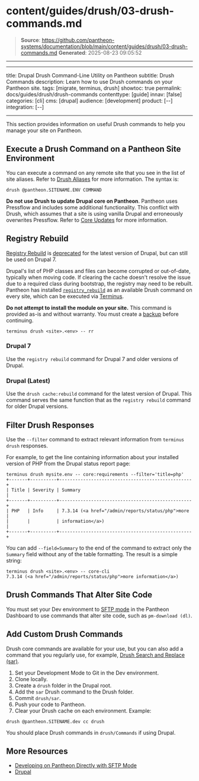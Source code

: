 # content/guides/drush/03-drush-commands.md

> **Source**: https://github.com/pantheon-systems/documentation/blob/main/content/guides/drush/03-drush-commands.md
> **Generated**: 2025-08-23 09:05:52

---

---
title: Drupal Drush Command-Line Utility on Pantheon
subtitle: Drush Commands
description: Learn how to use Drush commands on your Pantheon site.
tags: [migrate, terminus, drush]
showtoc: true
permalink: docs/guides/drush/drush-commands
contenttype: [guide]
innav: [false]
categories: [cli]
cms: [drupal]
audience: [development]
product: [--]
integration: [--]


---

This section provides information on useful Drush commands to help you manage your site on Pantheon.

## Execute a Drush Command on a Pantheon Site Environment

You can execute a command on any remote site that you see in the list of site aliases. Refer to [Drush Aliases](/guides/drush/drush-aliases) for more information. The syntax is:

```bash{promptUser: user}
drush @pantheon.SITENAME.ENV COMMAND
```

<Alert title="Warning" type="danger">

**Do not use Drush to update Drupal core on Pantheon**. Pantheon uses Pressflow and includes some additional functionality. This conflict with Drush, which assumes that a site is using vanilla Drupal and erroneously overwrites Pressflow. Refer to [Core Updates](/core-updates) for more information.

</Alert>

## Registry Rebuild

<Alert title="Note" type="info" >

[Registry Rebuild](https://www.drupal.org/project/registry_rebuild) is [deprecated](https://www.drupal.org/project/registry_rebuild/issues/1785672) for the latest version of Drupal, but can still be used on Drupal 7.

</Alert>

Drupal's list of PHP classes and files can become corrupted or out-of-date, typically when moving code. If clearing the cache doesn't resolve the issue due to a required class during bootstrap, the registry may need to be rebuilt. Pantheon has installed [`registry_rebuild`](https://drupal.org/project/registry_rebuild) as an available Drush command on every site, which can be executed via [Terminus](/terminus).

**Do not attempt to install the module on your site.** This command is provided as-is and without warranty. You must create a [backup](/guides/backups) before continuing.

```bash{promptUser: user}
terminus drush <site>.<env> -- rr
```

### Drupal 7

Use the `registry rebuild` command for Drupal 7 and older versions of Drupal.

### Drupal (Latest)

Use the `drush cache:rebuild` command for the latest version of Drupal. This command serves the same function that as the `registry rebuild` command for older Drupal versions.

## Filter Drush Responses

Use the `--filter` command to extract relevant information from `terminus drush` responses.

For example, to get the line containing information about your installed version of PHP from the Drupal status report page:

```bash{outputLines:2-7}
terminus drush mysite.env -- core:requirements --filter='title=php'
+-------+----------+--------------------------------------------------+
| Title | Severity | Summary                                          |
+-------+----------+--------------------------------------------------+
| PHP   | Info     | 7.3.14 (<a href="/admin/reports/status/php">more |
|       |          | information</a>)                                 |
+-------+----------+--------------------------------------------------+
```

You can add `--field=Summary` to the end of the command to extract only the `Summary` field without any of the table formatting. The result is a simple string:

```bash{outputLines:2}
terminus drush <site>.<env> -- core-cli
7.3.14 (<a href="/admin/reports/status/php">more information</a>)
```

## Drush Commands That Alter Site Code

You must set your Dev environment to [SFTP mode](/guides/sftp) in the Pantheon Dashboard to use commands that alter site code, such as `pm-download (dl)`.

## Add Custom Drush Commands

Drush core commands are available for your use, but you can also add a command that you regularly use, for example, [Drush Search and Replace (sar)](https://www.drupal.org/project/sar).

1. Set your Development Mode to Git in the Dev environment.
1. Clone locally.
1. Create a `drush` folder in the Drupal root.
1. Add the `sar` Drush command to the Drush folder.
1. Commit `drush/sar`.
1. Push your code to Pantheon.
1. Clear your Drush cache on each environment. Example:

  ```bash{promptUser: user}
  drush @pantheon.SITENAME.dev cc drush
  ```

You should place Drush commands in `drush/Commands` if using Drupal.

## More Resources

- [Developing on Pantheon Directly with SFTP Mode](/guides/sftp)
- [Drupal](/drupal)